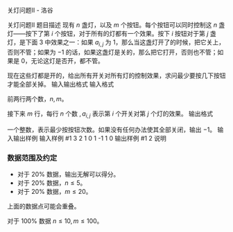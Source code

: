 



关灯问题II - 洛谷














关灯问题II
题目描述
现有 $n$ 盏灯，以及 $m$ 个按钮。每个按钮可以同时控制这 $n$ 盏灯——按下了第 $i$ 个按钮，对于所有的灯都有一个效果。按下 $i$ 按钮对于第 $j$ 盏灯，是下面 $3$ 中效果之一：如果 $a_{i,j}$ 为 $1$，那么当这盏灯开了的时候，把它关上，否则不管；如果为 $-1$ 的话，如果这盏灯是关的，那么把它打开，否则也不管；如果是 $0$，无论这灯是否开，都不管。

现在这些灯都是开的，给出所有开关对所有灯的控制效果，求问最少要按几下按钮才能全部关掉。
输入输出格式
输入格式

前两行两个数，$n, m$。

接下来 $m$ 行，每行 $n$ 个数 $,a_{i, j}$ 表示第 $i$ 个开关对第 $j$ 个灯的效果。
输出格式

一个整数，表示最少按按钮次数。如果没有任何办法使其全部关闭，输出 $-1$。
输入输出样例
输入样例 #1
3
2
1 0 1
-1 1 0
输出样例 #1
2
说明
### 数据范围及约定

- 对于 $20\%$ 数据，输出无解可以得分。
- 对于 $20\%$ 数据，$n \le 5$。
- 对于 $20\%$ 数据，$m \le 20$。

上面的数据点可能会重叠。

对于 $100\%$ 数据 $n \le 10,m \le 100$。






